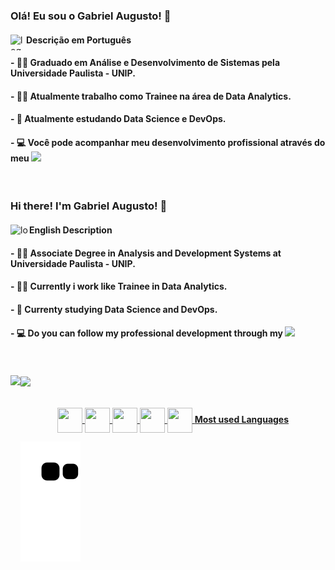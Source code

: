 ### Olá! Eu sou o Gabriel Augusto! 👋
<div>
  <img src="https://images.emojiterra.com/twitter/512px/1f1e7-1f1f7.png" alt="logo-brazil"  width="25" height="25" align="left">
  <h4>Descrição em Português</h4>
</div>
<div align="left">
  <h4>- 👨‍🎓 Graduado em Análise e Desenvolvimento de Sistemas pela Universidade Paulista - UNIP.</h4>
  <h4>- 👨‍💼 Atualmente trabalho como Trainee na área de Data Analytics.</h4>
  <h4>- 📖 Atualmente estudando Data Science e DevOps.</h4>
  <h4>- 💻 Você pode acompanhar meu desenvolvimento profissional através do meu <a href="https://www.linkedin.com/in/gabriel-augusto-ferreira-a567b5124/" target="_blank"><img src="https://img.shields.io/badge/-LinkedIn-%230077B5?style=for-the-badge&logo=linkedin&logoColor=white" target="_blank"></a> 
  </h4>
</div>

<br>

### Hi there! I'm Gabriel Augusto! 👋
<div>
  <img src="https://http2.mlstatic.com/D_NQ_NP_806244-MLB45155868072_032021-V.jpg" alt="logo-usa"  width="30" height="20" align="left">
  <h4>English Description</h4>
</div>
<div align="left">
  <h4>- 👨‍🎓 Associate Degree in Analysis and Development Systems at Universidade Paulista - UNIP.</h4>
  <h4>- 👨‍💼 Currently i work like Trainee in Data Analytics.</h4>
  <h4>- 📖 Currenty studying Data Science and DevOps.</h4>
  <h4>- 💻 Do you can follow my professional development through my <a href="https://www.linkedin.com/in/gabriel-augusto-ferreira-a567b5124/" target="_blank"><img src="https://img.shields.io/badge/-LinkedIn-%230077B5?style=for-the-badge&logo=linkedin&logoColor=white" target="_blank"></a> 
  </h4>
</div>
  
<br>
<br>
  
<div>
  <a href="https://github.com/Gabriel0598">
  <img height="180em" align="left" src="https://github-readme-stats.vercel.app/api?username=Gabriel0598&show_icons=true&theme=dark&include_all_commits=true&count_private=true"/>
  <img height="180em" align="center" src="https://github-readme-stats.vercel.app/api/top-langs/?username=Gabriel0598&layout=compat&langs_count=16&theme=dark"/>
</div>
  <br>
<div align="center" style="display: inline_block"><br>
  <img align="center" height="40" width="40" src="https://img.icons8.com/color/48/000000/c-programming.png"/>
  <img align="center" height="40" width="40" src="https://img.icons8.com/color/48/000000/c-plus-plus-logo.png"/>
  <img align="center" height="40" width="40" src="https://img.icons8.com/color/48/000000/c-sharp-logo.png"/>
  <img align="center" height="40" width="40" src="https://img.icons8.com/color/48/000000/java-coffee-cup-logo--v1.png"/>
  <img align="center" height="40" width="40" src="https://img.icons8.com/color/48/000000/python--v1.png"/>
    <b>Most used Languages</b>
</div>
  
<div>
 
  ![Snake animation](https://github.com/Gabriel0598/Gabriel0598/blob/output/github-contribution-grid-snake.svg)
 
</div>
